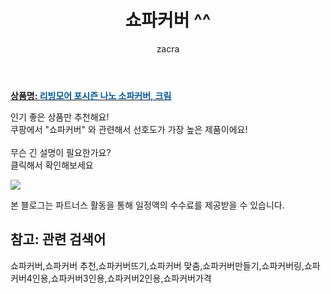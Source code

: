 ﻿---
layout: post
title:  "쇼파커버 ^^"
author: zacra
categories: [ 아이템 ]
tags: [쇼파커버,쇼파커버 추천,쇼파커버뜨기,쇼파커버 맞춤,쇼파커버만들기,쇼파커버링,쇼파커버4인용,쇼파커버3인용,쇼파커버2인용,쇼파커버가격]
image: https://static.coupangcdn.com/image/retail/images/158740263430475-2db1eb02-0aed-492c-9c58-b0396b27cebd.jpg 
description: "쿠팡에서 쇼파커버 관련 키워드로 가장 고객 선호도가 높은 제품이랍니다."
rating: 4.5
---

<a href="https://link.coupang.com/re/AFFSDP?lptag=AF8407795&pageKey=2334343420&itemId=4041791721&vendorItemId=72025949735&traceid=V0-153-b51be1f81bec5a3c"><b>상품명: <font color='#01579B'>리빙모어 포시즌 나노 소파커버, 크림</font></b></a>

인기 좋은 상품만 추천해요!<br/>
쿠팡에서 "쇼파커버" 와 관련해서 선호도가 가장 높은 제품이에요!<br/><br/>
무슨 긴 설명이 필요한가요?  
클릭해서 확인해보세요


<a href="https://link.coupang.com/re/AFFSDP?lptag=AF8407795&pageKey=2334343420&itemId=4041791721&vendorItemId=72025949735&traceid=V0-153-b51be1f81bec5a3c"><img src="https://thumbnail6.coupangcdn.com/thumbnails/remote/q89/image/retail/images/159222100060106-779b474b-294b-49c8-97e7-88d723f1831f.jpg"></a> 

본 블로그는 파트너스 활동을 통해 일정액의 수수료를 제공받을 수 있습니다.

## 참고: 관련 검색어    
쇼파커버,쇼파커버 추천,쇼파커버뜨기,쇼파커버 맞춤,쇼파커버만들기,쇼파커버링,쇼파커버4인용,쇼파커버3인용,쇼파커버2인용,쇼파커버가격